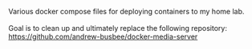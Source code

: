 Various docker compose files for deploying containers to my home lab. <BR><BR>
Goal is to clean up and ultimately replace the following repository:<BR>https://github.com/andrew-busbee/docker-media-server
